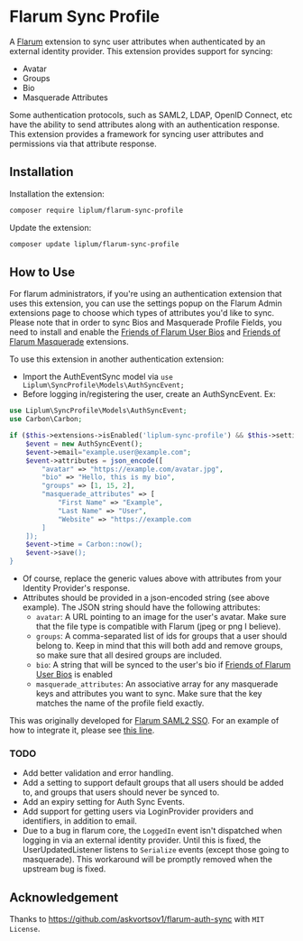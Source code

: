 # Flarum Sync Profile

A [Flarum](http://flarum.org) extension to sync user attributes when authenticated by an external identity provider. This extension provides support for syncing:

- Avatar
- Groups
- Bio
- Masquerade Attributes

Some authentication protocols, such as SAML2, LDAP, OpenID Connect, etc have the ability to send attributes along with an authentication response. This extension provides a framework for syncing user attributes and permissions via that attribute response.

## Installation

Installation the extension:

```sh
composer require liplum/flarum-sync-profile
```

Update the extension:

```sh
composer update liplum/flarum-sync-profile
```

## How to Use

For flarum administrators, if you're using an authentication extension that uses this extension, you can use the settings popup on the Flarum Admin extensions page to choose which types of attributes you'd like to sync. Please note that in order to sync Bios and Masquerade Profile Fields, you need to install and enable the [Friends of Flarum User Bios](https://github.com/FriendsOfFlarum/user-bio) and [Friends of Flarum Masquerade](https://github.com/FriendsOfFlarum/masquerade) extensions.

To use this extension in another authentication extension:

- Import the AuthEventSync model via `use Liplum\SyncProfile\Models\AuthSyncEvent;`
- Before logging in/registering the user, create an AuthSyncEvent. Ex:

```php
use Liplum\SyncProfile\Models\AuthSyncEvent;
use Carbon\Carbon;

if ($this->extensions->isEnabled('liplum-sync-profile') && $this->settings->get('liplum-saml.sync_attributes', '')) {
    $event = new AuthSyncEvent();
    $event->email="example.user@example.com";
    $event->attributes = json_encode([
        "avatar" => "https://example.com/avatar.jpg",
        "bio" => "Hello, this is my bio",
        "groups" => [1, 15, 2],
        "masquerade_attributes" => [
            "First Name" => "Example",
            "Last Name" => "User",
            "Website" => "https://example.com
        ]
    ]);
    $event->time = Carbon::now();
    $event->save();
}
```

- Of course, replace the generic values above with attributes from your Identity Provider's response.
- Attributes should be provided in a json-encoded string (see above example). The JSON string should have the following attributes:
  - `avatar`: A URL pointing to an image for the user's avatar. Make sure that the file type is compatible with Flarum (jpeg or png I believe).
  - `groups`: A comma-separated list of ids for groups that a user should belong to. Keep in mind that this will both add and remove groups, so make sure that all desired groups are included.
  - `bio`: A string that will be synced to the user's bio if [Friends of Flarum User Bios](https://github.com/FriendsOfFlarum/user-bio) is enabled
  - `masquerade_attributes`: An associative array for any masquerade keys and attributes you want to sync. Make sure that the key matches the name of the profile field exactly.

This was originally developed for [Flarum SAML2 SSO](https://github.com/askvortsov1/flarum-saml). For an example of how to integrate it, please see [this line](https://github.com/askvortsov1/flarum-saml/blob/d3837acc54eb432366da067f4bdecf31d0a6ff42/src/Controllers/ACSController.php#L60).

### TODO

- Add better validation and error handling.
- Add a setting to support default groups that all users should be added to, and groups that users should never be synced to.
- Add an expiry setting for Auth Sync Events.
- Add support for getting users via LoginProvider providers and identifiers, in addition to email.
- Due to a bug in flarum core, the `LoggedIn` event isn't dispatched when logging in via an external identity provider. Until this is fixed, the UserUpdatedListener listens to `Serialize` events (except those going to masquerade). This workaround will be promptly removed when the upstream bug is fixed.

## Acknowledgement

Thanks to <https://github.com/askvortsov1/flarum-auth-sync> with `MIT License`.
